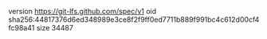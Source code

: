 version https://git-lfs.github.com/spec/v1
oid sha256:44817376d6ed348989e3ce8f2f9ff0ed7711b889f991bc4c612d00cf4fc98a41
size 34487

